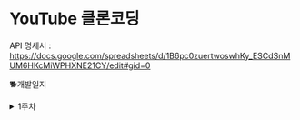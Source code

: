 # YouTube 클론코딩

API 명세서 : https://docs.google.com/spreadsheets/d/1B6pc0zuertwoswhKy_ESCdSnMUM6HKcMiWPHXNE21CY/edit#gid=0


:dog2:개발일지

<details>
<summary>1주차</summary>
<div markdown="1">

</div>
</details>
